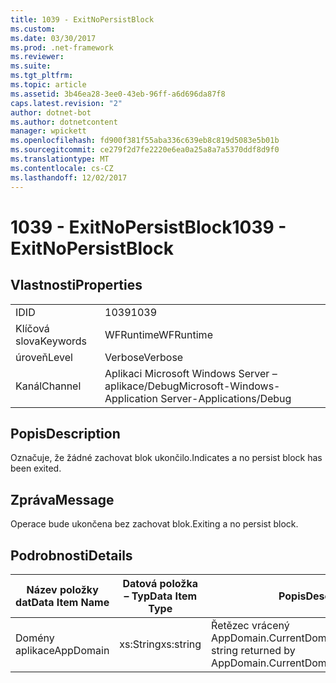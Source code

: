 ```yaml
---
title: 1039 - ExitNoPersistBlock
ms.custom: 
ms.date: 03/30/2017
ms.prod: .net-framework
ms.reviewer: 
ms.suite: 
ms.tgt_pltfrm: 
ms.topic: article
ms.assetid: 3b46ea28-3ee0-43eb-96ff-a6d696da87f8
caps.latest.revision: "2"
author: dotnet-bot
ms.author: dotnetcontent
manager: wpickett
ms.openlocfilehash: fd900f381f55aba336c639eb8c819d5083e5b01b
ms.sourcegitcommit: ce279f2d7fe2220e6ea0a25a8a7a5370ddf8d9f0
ms.translationtype: MT
ms.contentlocale: cs-CZ
ms.lasthandoff: 12/02/2017
---
```

# <a name="1039---exitnopersistblock"></a><span data-ttu-id="912fd-102">1039 - ExitNoPersistBlock</span><span class="sxs-lookup"><span data-stu-id="912fd-102">1039 - ExitNoPersistBlock</span></span>
## <a name="properties"></a><span data-ttu-id="912fd-103">Vlastnosti</span><span class="sxs-lookup"><span data-stu-id="912fd-103">Properties</span></span>  
  
|||  
|-|-|  
|<span data-ttu-id="912fd-104">ID</span><span class="sxs-lookup"><span data-stu-id="912fd-104">ID</span></span>|<span data-ttu-id="912fd-105">1039</span><span class="sxs-lookup"><span data-stu-id="912fd-105">1039</span></span>|  
|<span data-ttu-id="912fd-106">Klíčová slova</span><span class="sxs-lookup"><span data-stu-id="912fd-106">Keywords</span></span>|<span data-ttu-id="912fd-107">WFRuntime</span><span class="sxs-lookup"><span data-stu-id="912fd-107">WFRuntime</span></span>|  
|<span data-ttu-id="912fd-108">úroveň</span><span class="sxs-lookup"><span data-stu-id="912fd-108">Level</span></span>|<span data-ttu-id="912fd-109">Verbose</span><span class="sxs-lookup"><span data-stu-id="912fd-109">Verbose</span></span>|  
|<span data-ttu-id="912fd-110">Kanál</span><span class="sxs-lookup"><span data-stu-id="912fd-110">Channel</span></span>|<span data-ttu-id="912fd-111">Aplikaci Microsoft Windows Server – aplikace/Debug</span><span class="sxs-lookup"><span data-stu-id="912fd-111">Microsoft-Windows-Application Server-Applications/Debug</span></span>|  
  
## <a name="description"></a><span data-ttu-id="912fd-112">Popis</span><span class="sxs-lookup"><span data-stu-id="912fd-112">Description</span></span>  
 <span data-ttu-id="912fd-113">Označuje, že žádné zachovat blok ukončilo.</span><span class="sxs-lookup"><span data-stu-id="912fd-113">Indicates a no persist block has been exited.</span></span>  
  
## <a name="message"></a><span data-ttu-id="912fd-114">Zpráva</span><span class="sxs-lookup"><span data-stu-id="912fd-114">Message</span></span>  
 <span data-ttu-id="912fd-115">Operace bude ukončena bez zachovat blok.</span><span class="sxs-lookup"><span data-stu-id="912fd-115">Exiting a no persist block.</span></span>  
  
## <a name="details"></a><span data-ttu-id="912fd-116">Podrobnosti</span><span class="sxs-lookup"><span data-stu-id="912fd-116">Details</span></span>  
  
|<span data-ttu-id="912fd-117">Název položky dat</span><span class="sxs-lookup"><span data-stu-id="912fd-117">Data Item Name</span></span>|<span data-ttu-id="912fd-118">Datová položka – Typ</span><span class="sxs-lookup"><span data-stu-id="912fd-118">Data Item Type</span></span>|<span data-ttu-id="912fd-119">Popis</span><span class="sxs-lookup"><span data-stu-id="912fd-119">Description</span></span>|  
|--------------------|--------------------|-----------------|  
|<span data-ttu-id="912fd-120">Domény aplikace</span><span class="sxs-lookup"><span data-stu-id="912fd-120">AppDomain</span></span>|<span data-ttu-id="912fd-121">xs:String</span><span class="sxs-lookup"><span data-stu-id="912fd-121">xs:string</span></span>|<span data-ttu-id="912fd-122">Řetězec vrácený AppDomain.CurrentDomain.FriendlyName.</span><span class="sxs-lookup"><span data-stu-id="912fd-122">The string returned by AppDomain.CurrentDomain.FriendlyName.</span></span>|
